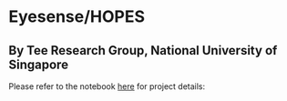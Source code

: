 # Eyesense/HOPES
## By Tee Research Group, National University of Singapore

Please refer to the notebook [here](../blob/main/readme.ipynb) for project details: 
